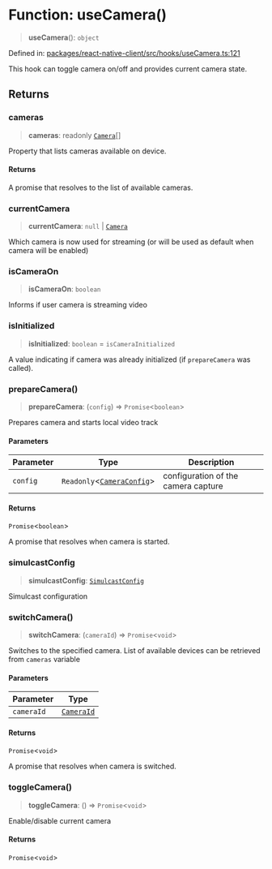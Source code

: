 # Function: useCamera()

> **useCamera**(): `object`

Defined in: [packages/react-native-client/src/hooks/useCamera.ts:121](https://github.com/fishjam-cloud/mobile-client-sdk/blob/b59d08631f5fbe1fa162c766a63916c14024e0d4/packages/react-native-client/src/hooks/useCamera.ts#L121)

This hook can toggle camera on/off and provides current camera state.

## Returns

### cameras

> **cameras**: readonly [`Camera`](../type-aliases/Camera.md)[]

Property that lists cameras available on device.

#### Returns

A promise that resolves to the list of available cameras.

### currentCamera

> **currentCamera**: `null` \| [`Camera`](../type-aliases/Camera.md)

Which camera is now used for streaming (or will be used as default when camera will be enabled)

### isCameraOn

> **isCameraOn**: `boolean`

Informs if user camera is streaming video

### isInitialized

> **isInitialized**: `boolean` = `isCameraInitialized`

A value indicating if camera was already initialized (if `prepareCamera` was called).

### prepareCamera()

> **prepareCamera**: (`config`) => `Promise`\<`boolean`\>

Prepares camera and starts local video track

#### Parameters

| Parameter | Type | Description |
| ------ | ------ | ------ |
| `config` | `Readonly`\<[`CameraConfig`](../type-aliases/CameraConfig.md)\> | configuration of the camera capture |

#### Returns

`Promise`\<`boolean`\>

A promise that resolves when camera is started.

### simulcastConfig

> **simulcastConfig**: [`SimulcastConfig`](../type-aliases/SimulcastConfig.md)

Simulcast configuration

### switchCamera()

> **switchCamera**: (`cameraId`) => `Promise`\<`void`\>

Switches to the specified camera.
List of available devices can be retrieved from `cameras` variable

#### Parameters

| Parameter | Type |
| ------ | ------ |
| `cameraId` | [`CameraId`](../type-aliases/CameraId.md) |

#### Returns

`Promise`\<`void`\>

A promise that resolves when camera is switched.

### toggleCamera()

> **toggleCamera**: () => `Promise`\<`void`\>

Enable/disable current camera

#### Returns

`Promise`\<`void`\>
